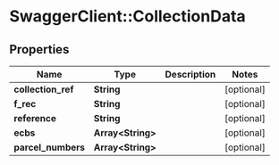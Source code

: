 # SwaggerClient::CollectionData

## Properties
Name | Type | Description | Notes
------------ | ------------- | ------------- | -------------
**collection_ref** | **String** |  | [optional] 
**f_rec** | **String** |  | [optional] 
**reference** | **String** |  | [optional] 
**ecbs** | **Array&lt;String&gt;** |  | [optional] 
**parcel_numbers** | **Array&lt;String&gt;** |  | [optional] 


